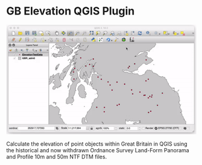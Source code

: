 GB Elevation QGIS Plugin
========================
![GB Elevation Demo](https://raw.githubusercontent.com/lbutler/gbelevation/readme-licence-updates/help/source/images/GBElevation.gif)

Calculate the elevation of point objects within Great Britain in QGIS using the historical and now withdrawn Ordnance Survey Land-Form Panorama and Profile 10m and 50m NTF DTM files.
